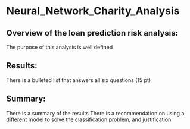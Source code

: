 # Neural_Network_Charity_Analysis

## Overview of the loan prediction risk analysis:

The purpose of this analysis is well defined
## Results:

There is a bulleted list that answers all six questions (15 pt)

## Summary:

There is a summary of the results 
There is a recommendation on using a different model to solve the classification problem, and justification 
